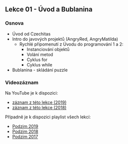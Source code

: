 Lekce 01 - Úvod a Bublanina
---------------------------

### Osnova

* Úvod od Czechitas
* Intro do javových projektů (AngryRed, AngryMatilda)
    * Rychlé připomenutí z Úvodu do programování 1 a 2:
        * Instanciování objektů
        * Volání metod
        * Cyklus for
        * Cyklus while
* Bublanina - skládání puzzle


### Videozáznam

Na YouTube je k dispozici:
* [záznam z této lekce (2019)](https://www.youtube.com/watch?v=pjpT1ITgUiE)
* [záznam z této lekce (2018)](https://www.youtube.com/watch?v=CjfvqDv7EwQ)

Případně je k dispozici playlist všech lekcí:
* [Podzim 2019](https://www.youtube.com/playlist?list=PLTCx5oiCrIJ7tIik1OiuPmGwt4OOqomrR)
* [Podzim 2018](https://www.youtube.com/playlist?list=PLTCx5oiCrIJ70H8jF9FxPs15e3_m6su80)
* [Podzim 2017](https://www.youtube.com/playlist?list=PLUVJxzuCt9AROpKl3Hu-DvdgQV-xHaoQY)
